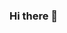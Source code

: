 ### Hi there 👋

<!--
**WippDev/WippDev** is a ✨ _special_ ✨ repository because its `README.md` (this file) appears on your GitHub profile.

Here are some ideas to get you started:

⊳ 🔭 I’m currently working on Java App and discord Bots
⊳ 🌱 I’m currently learning Java development 
⊳ 👯 I’m looking to collaborate on Apps projects 
⊳ 🤔 I’m looking for help with Java tricks 
⊳ 💬 Ask me about discord.py
⊳ 📫 How to reach me: $wip#9999 | discord.py
- ⚡ Fun fact: I have a discord bot in over 100 servers with 130k users 

◉ 2021 goal : getting my ap 1k + downloads 
